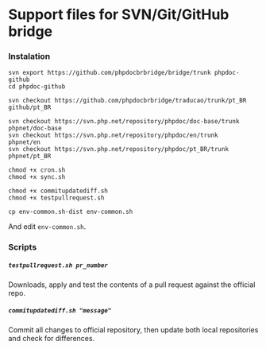 # Support files for SVN/Git/GitHub bridge

### Instalation

```
svn export https://github.com/phpdocbrbridge/bridge/trunk phpdoc-github
cd phpdoc-github

svn checkout https://github.com/phpdocbrbridge/traducao/trunk/pt_BR github/pt_BR

svn checkout https://svn.php.net/repository/phpdoc/doc-base/trunk   phpnet/doc-base
svn checkout https://svn.php.net/repository/phpdoc/en/trunk         phpnet/en
svn checkout https://svn.php.net/repository/phpdoc/pt_BR/trunk      phpnet/pt_BR

chmod +x cron.sh
chmod +x sync.sh

chmod +x commitupdatediff.sh
chmod +x testpullrequest.sh

cp env-common.sh-dist env-common.sh
```

And edit `env-common.sh`.

### Scripts

##### `testpullrequest.sh pr_number`

Downloads, apply and test the contents of a pull request against the official repo.

##### `commitupdatediff.sh "message"`

Commit all changes to official repository, then update both local repositories and check for differences.

